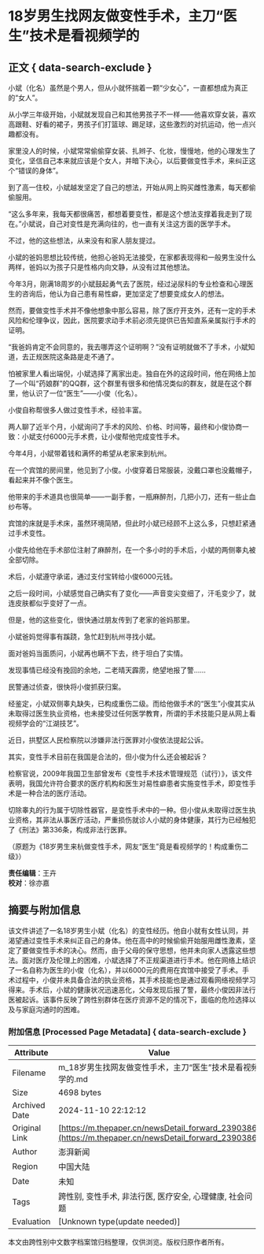 # 18岁男生找网友做变性手术，主刀“医生”技术是看视频学的

## 正文 { data-search-exclude }


小斌（化名）虽然是个男人，但从小就怀揣着一颗“少女心”，一直都想成为真正的“女人”。

从小学三年级开始，小斌就发现自己和其他男孩子不一样——他喜欢穿女装，喜欢高跟鞋、好看的裙子，男孩子们打篮球、踢足球，这些激烈的对抗运动，他一点兴趣都没有。

家里没人的时候，小斌常常偷偷穿女装、扎辫子、化妆，慢慢地，他的心理发生了变化，坚信自己本来就应该是个女人，并暗下决心，以后要做变性手术，来纠正这个“错误的身体”。

到了高一住校，小斌越发坚定了自己的想法，开始从网上购买雌性激素，每天都偷偷服用。

“这么多年来，我每天都很痛苦，都想着要变性，都是这个想法支撑着我走到了现在。”小斌说，自己对变性是充满向往的，也一直有关注这方面的医学手术。

不过，他的这些想法，从来没有和家人朋友提过。

小斌的爸妈思想比较传统，他担心爸妈无法接受，在家都表现得和一般男生没什么两样，爸妈以为孩子只是性格内向文静，从没有过其他想法。

今年3月，刚满18周岁的小斌鼓起勇气去了医院，经过泌尿科的专业检查和心理医生的咨询后，他认为自己患有易性癖，更加坚定了想要变成女人的想法。

然而，要做变性手术并不像他想象中那么容易，除了医疗开支外，还有一定的手术风险和伦理争议，因此，医院要求动手术前必须先提供已告知直系亲属拟行手术的证明。

“我爸妈肯定不会同意的，我去哪弄这个证明啊？”没有证明就做不了手术，小斌知道，去正规医院这条路是走不通了。

怕被家里人看出端倪，小斌选择了离家出走。独自在外的这段时间，他在网络上加了—个叫“药娘群”的QQ群，这个群里有很多和他情况类似的群友，就是在这个群里，他认识了一位“医生”——小俊（化名）。

小俊自称帮很多人做过变性手术，经验丰富。

两人聊了近半个月，小斌询问了手术的风险、价格、时间等，最终和小俊协商一致：小斌支付6000元手术费，让小俊帮他完成变性手术。

今年4月，小斌带着钱和满怀的希望从老家来到杭州。

在一个宾馆的房间里，他见到了小俊。小俊穿着日常服装，没戴口罩也没戴帽子，看起来并不像个医生。

他带来的手术道具也很简单——一副手套，一瓶麻醉剂，几把小刀，还有一些止血纱布等。

宾馆的床就是手术床，虽然环境简陋，但此时小斌已经顾不上这么多，只想赶紧通过手术变性。

小俊先给他在手术部位注射了麻醉剂，在一个多小时的手术后，小斌的两侧睾丸被全部切除。

术后，小斌遵守承诺，通过支付宝转给小俊6000元钱。

之后一段时间，小斌感觉自己确实有了变化——声音变尖变细了，汗毛变少了，就连皮肤都似乎变好了一点。

但是，他的这些变化，很快通过朋友传到了老家的爸妈那里。

小斌爸妈觉得事有蹊跷，急忙赶到杭州寻找小斌。

面对爸妈当面质问，小斌再也瞒不下去，终于坦白了实情。

发现事情已经没有挽回的余地，二老晴天霹雳，绝望地报了警……

民警通过侦查，很快将小俊抓获归案。

经鉴定，小斌双侧睾丸缺失，已构成重伤二级。而给他做手术的“医生”小俊其实从未取得过医生执业资格，也未接受过任何医学教育，所谓的手术技能只是从网上看视频学会的“江湖技艺”。

近日，拱墅区人民检察院以涉嫌非法行医罪对小俊依法提起公诉。

其实，变性手术目前在我国是合法的，但小俊为什么还会被起诉？

检察官说，2009年我国卫生部曾发布《变性手术技术管理规范（试行）》，该文件表明，我国允许符合要求的医疗机构和医生对易性癖患者实施变性手术，即变性手术是一种合法的医疗活动。

切除睾丸的行为属于切除性器官，是变性手术中的一种。但小俊从未取得过医生执业资格，其非法从事医疗活动，严重损伤就诊人小斌的身体健康，其行为已经触犯了《刑法》第336条，构成非法行医罪。

（原题为《18岁男生来杭做变性手术，网友“医生”竟是看视频学的！构成重伤二级》）

**责任编辑**：王卉  
**校对**：徐亦嘉

## 摘要与附加信息

<!-- tcd_abstract -->
该文件讲述了一名18岁男生小斌（化名）的变性经历。他自小就有女性认同，并渴望通过变性手术来纠正自己的身体。他在高中的时候偷偷开始服用雌性激素，坚定了要做变性手术的决心。然而，由于父母的保守思想，他并未向家人透露这些想法。面对医疗及伦理上的困难，小斌选择了不正规渠道进行手术。他在网络上结识了一名自称为医生的小俊（化名），并以6000元的费用在宾馆中接受了手术。手术过程中，小俊并未具备合法的执业资格，其手术技能也是通过观看网络视频学习得来。手术后，小斌的健康状况迅速恶化，父母发现后报了警，最终小俊因非法行医被起诉。该事件反映了跨性别群体在医疗资源不足的情况下，面临的危险选择以及与家庭沟通时的困难。
<!-- tcd_abstract_end -->

### 附加信息 [Processed Page Metadata] { data-search-exclude }

| Attribute       | Value                                  |
|-----------------|----------------------------------------|
| Filename        | m_18岁男生找网友做变性手术，主刀“医生”技术是看视频学的.md                             |
| Size            | 4698 bytes                           |
| Archived Date   | 2024-11-10 22:12:12                             |
| Original Link   | [https://m.thepaper.cn/newsDetail_forward_2390386](https://m.thepaper.cn/newsDetail_forward_2390386)                       |
| Author          | 澎湃新闻                               |
| Region          | 中国大陆                               |
| Date            | 未知                                 |
| Tags            | 跨性别, 变性手术, 非法行医, 医疗安全, 心理健康, 社会问题                                 |
| Evaluation            | [Unknown type(update needed)]                                 |
<!-- tcd_table_end -->

本文由跨性别中文数字档案馆归档整理，仅供浏览。版权归原作者所有。
